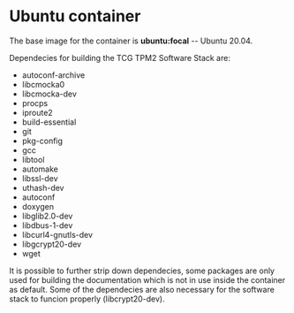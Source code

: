 # Ubuntu container

The base image for the container is **ubuntu:focal** -- Ubuntu 20.04.

Dependecies for building the TCG TPM2 Software Stack are:

*  autoconf-archive
*  libcmocka0
*  libcmocka-dev
*  procps
*  iproute2
*  build-essential
*  git
*  pkg-config
*  gcc
*  libtool
*  automake
*  libssl-dev
*  uthash-dev
*  autoconf
*  doxygen
*  libglib2.0-dev
*  libdbus-1-dev
*  libcurl4-gnutls-dev
*  libgcrypt20-dev
*  wget

It is possible to further strip down dependecies, some packages are only used for
building the documentation which is not in use inside the container as
default. Some of the dependecies are also necessary for the software stack to
funcion properly (libcrypt20-dev).

